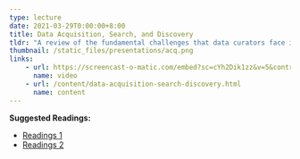 ```yaml
---
type: lecture
date: 2021-03-29T0:00:00+8:00
title: Data Acquisition, Search, and Discovery
tldr: "A review of the fundamental challenges that data curators face in making data discoverable."
thumbnail: /static_files/presentations/acq.png
links: 
    - url: https://screencast-o-matic.com/embed?sc=cYh2Dik1zz&v=5&controls=1&ff=1
      name: video
    - url: /content/data-acquisition-search-discovery.html
      name: content
---
```

**Suggested Readings:**
- [Readings 1](http://example.com)
- [Readings 2](http://example.com)
